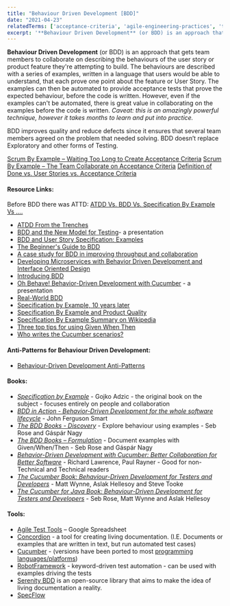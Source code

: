 ```yaml
---
title: "Behaviour Driven Development [BDD]"
date: "2021-04-23"
relatedTerms: ['acceptance-criteria', 'agile-engineering-practices', 'test-driven-development-versus-behaviour-driven-development']
excerpt: '**Behaviour Driven Development** (or BDD) is an approach that gets team members to'
---
```


**Behaviour Driven Development** (or BDD) is an approach that gets team members to collaborate on describing the behaviours of the user story or product feature they're attempting to build. The behaviours are described with a series of examples, written in a language that users would be able to understand, that each prove one point about the feature or User Story. The examples can then be automated to provide acceptance tests that prove the expected behaviour, before the code is written. However, even if the examples can't be automated, there is great value in collaborating on the examples before the code is written. _Caveat: this is an amazingly powerful technique, however it takes months to learn and put into practice._

BDD improves quality and reduce defects since it ensures that several team members agreed on the problem that needed solving. BDD doesn’t replace Exploratory and other forms of Testing.

[Scrum By Example – Waiting Too Long to Create Acceptance Criteria]((/blog/creating-acceptance-criteria-waiting-too-long))
[Scrum By Example – The Team Collaborate on Acceptance Criteria]((/blog/scrummaster-tales-team-collaborate-acceptance-criteria))
[Definition of Done vs. User Stories vs. Acceptance Criteria](/blog/definition-of-done-user-stories-acceptance-criteria)

#### Resource Links:

Before BDD there was ATTD: [ATDD Vs. BDD Vs. Specification By Example Vs ….](https://janetgregory.ca/atdd-vs-bdd-vs-specification-by-example-vs/)

- [ATDD From the Trenches](https://www.infoq.com/articles/atdd-from-the-trenches/)
- [BDD and the New Model for Testing](https://www.infoq.com/presentations/bdd-model-testing/)\- a presentation
- [BDD and User Story Specification: Examples](https://www.apptio.com/blog/bdd-and-user-story-specification-examples/)
- [The Beginner's Guide to BDD](https://inviqa.com/blog/bdd-guide)
- [A case study for BDD in improving throughput and collaboration](https://cucumber.io/blog/bdd/improving-throughput-and-collaboration/)
- [Developing Microservices with Behavior Driven Development and Interface Oriented Design](https://www.infoq.com/articles/microservices-bdd-interface-oriented/)
- [Introducing BDD](https://dannorth.net/introducing-bdd/)
- [Oh Behave! Behavior-Driven Development with Cucumber](https://www.infoq.com/presentations/bdd-cucumber/) - a presentation
- [Real-World BDD](https://learnbdd.com/minimal-bdd)
- [Specification by Example, 10 years later](https://gojko.net/2020/03/17/sbe-10-years.html)
- [Specification By Example and Product Quality](https://www.womentesters.com/specification-by-example-and-product-quality/)
- [Specification By Example Summary on Wikipedia](https://en.wikipedia.org/wiki/Specification_by_example)
- [Three top tips for using Given When Then](https://theitriskmanager.com/2016/08/09/three-top-tips-for-using-given-when-then/)
- [Who writes the Cucumber scenarios?](https://medium.com/@mattwynne/who-writes-the-cucumber-scenarios-6ca5f390c2fa)

#### Anti-Patterns for Behaviour Driven Development:

- [Behaviour-Driven Development Anti-Patterns](https://www.infoq.com/news/2016/09/bdd-anti-patterns/)

#### Books:

- _[Specification by Example](https://gojko.net/books/specification-by-example/)_ \- Gojko Adzic - the original book on the subject - focuses entirely on people and collaboration
- [_BDD in Action - Behavior-Driven Development for the whole software lifecycle_](https://www.manning.com/books/bdd-in-action) - John Ferguson Smart
- _[The BDD Books - Discovery](https://leanpub.com/bddbooks-discovery)_ - Explore behaviour using examples - Seb Rose and Gáspár Nagy
- _[The BDD Books – Formulation](https://leanpub.com/bddbooks-formulation)_ - Document examples with Given/When/Then - Seb Rose and Gáspár Nagy
- [_Behavior-Driven Development with Cucumber: Better Collaboration for Better Software_](https://www.amazon.com/Behavior-Driven-Development-Cucumber-Specification-Example/dp/0321772636/) - Richard Lawrence, Paul Rayner - Good for non-Technical and Technical readers
- [_The Cucumber Book: Behaviour-Driven Development for Testers and Developers_](https://www.amazon.com/Cucumber-Book-Behaviour-Driven-Development-Developers/dp/1680502387/) - Matt Wynne, Aslak Hellesoy and Steve Tooke
- _[The Cucumber for Java Book: Behaviour-Driven Development for Testers and Developers](https://www.amazon.com/Cucumber-Java-Book-Behaviour-Driven-Development/dp/1941222293/)_ - Seb Rose, Matt Wynne and Aslak Hellesoy

#### Tools:

- [Agile Test Tools](https://docs.google.com/spreadsheets/d/1CTo4J8hUkl0hNUuYdFXG4NwDfN9cMlIM_06P0fe9kKQ/edit) – Google Spreadsheet
- [Concordion](https://concordion.org/) - a tool for creating living documentation. (I.E. Documents or examples that are written in text, but run automated test cases)
- [Cucumber](https://cucumber.io/tools/cucumber-open/) - (versions have been ported to most [programming languages/platforms](https://cucumber.io/tools/cucumber-open/))
- [RobotFramework](https://robotframework.org/) - keyword-driven test automation - can be used with examples driving the tests
- [Serenity BDD](https://serenity-bdd.github.io/) is an open-source library that aims to make the idea of living documentation a reality.
- [SpecFlow](https://specflow.org)
